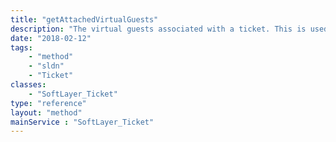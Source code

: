 ```yaml
---
title: "getAttachedVirtualGuests"
description: "The virtual guests associated with a ticket. This is used in cases where a ticket is directly associated with one or more virtualized guests installations or Virtual Servers."
date: "2018-02-12"
tags:
    - "method"
    - "sldn"
    - "Ticket"
classes:
    - "SoftLayer_Ticket"
type: "reference"
layout: "method"
mainService : "SoftLayer_Ticket"
---
```

